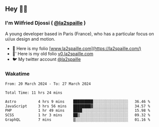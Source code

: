 ## Hey 👋🏾
### I'm Wilfried Djossi ( <a href="https://twitter.com/la2spaille/" target="_blank">@la2spaille</a> )
A young developer based in Paris (France), who has a particular focus on ui/ux design and motion.

- 🎨 Here is my folio [www.la2spaille.com](https://la2spaille.com/)
- 🎨' Here is my old folio [v0.la2spaille.com](https://v0.la2spaille.com/)
- 🐦 My twitter account [@la2spaille](https://twitter.com/la2spaille/)

### Wakatime
<!--START_SECTION:waka-->

```txt
From: 20 March 2024 - To: 27 March 2024

Total Time: 11 hrs 24 mins

Astro          4 hrs 9 mins    █████████░░░░░░░░░░░░░░░░   36.46 %
JavaScript     3 hrs 56 mins   ████████▓░░░░░░░░░░░░░░░░   34.57 %
PHP            1 hr 49 mins    ████░░░░░░░░░░░░░░░░░░░░░   15.98 %
SCSS           1 hr 3 mins     ██▒░░░░░░░░░░░░░░░░░░░░░░   09.32 %
GraphQL        7 mins          ▒░░░░░░░░░░░░░░░░░░░░░░░░   01.16 %
```

<!--END_SECTION:waka-->
<!--
**la2spaille/la2spaille** is a ✨ _special_ ✨ repository because its `README.md` (this file) appears on your GitHub profile.

Here are some ideas to get you started:

- 🔭 I’m currently working on ...
- 🌱 I’m currently learning ...
- 👯 I’m looking to collaborate on ...
- 🤔 I’m looking for help with ...
- 💬 Ask me about ...
- 📫 How to reach me: ...
- 😄 Pronouns: ...
- ⚡ Fun fact: ...
-->
